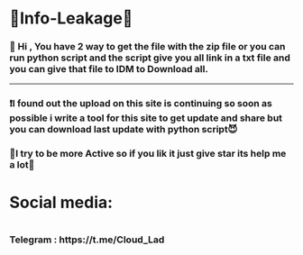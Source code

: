 <h1>📂Info-Leakage📂</h1>
<h3>📌 Hi , You have 2 way to get the file with the zip file or you can run python script and the script give you all link in a txt file and you can give that file to IDM
to Download all.</h3>
<hr>
<h3>❗️I found out the upload on this site is continuing so soon as possible i write a tool for this site to get update and share but you can download last update with python
script😈</h3>

<h3>📢I try to be more Active so if you lik it just give star its help me a lot📢</h3>

<h1>Social media:<h1>
 <h3>Telegram : https://t.me/Cloud_Lad </h3>
